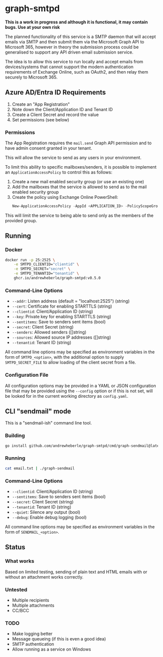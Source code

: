 # graph-smtpd

**This is a work in progress and although it is functional, it may contain bugs. Use at your own risk**

The planned functionality of this service is a SMTP daemon that will accept emails via SMTP and then submit them via the Microsoft Graph API to Microsoft 365, however in theory the submission process could be generalised to support any API driven email submission service.

The idea is to allow this service to run locally and accept emails from devices/systems that cannot support the modern authentication requirements of Exchange Online, such as OAuth2, and then relay them securely to Microsoft 365.

## Azure AD/Entra ID Requirements

1. Create an "App Registration"
2. Note down the Client/Application ID and Tenant ID
3. Create a Client Secret and record the value
4. Set permissions (see below)

### Permissions

The App Registration requires the `mail.send` Graph API permission and to have admin consent granted in your tenant.

This will allow the service to send as any users in your environment.

To limit this ability to specific mailboxes/senders, it is possible to implement an `ApplicationAccessPolicy` to control this as follows:

1. Create a new mail enabled security group (or use an existing one)
2. Add the mailboxes that the service is allowed to send as to the mail enabled security group
3. Create the policy using Exchange Online PowerShell:
   ```powershell
   New-ApplicationAccessPolicy -AppId <APPLICATION_ID> -PolicyScopeGroupId <GROUP_EMAIL_ADDRESS> -AccessRight RestrictAccess -Description <DESCRIPTION>
   ```

This will limit the service to being able to send only as the members of the provided group.

## Running

### Docker

```sh
docker run -p 25:2525 \
    -e SMTPD_CLIENTID="clientid" \
    -e SMTPD_SECRET="secret" \
    -e SMTPD_TENANTID="tenantid" \
    ghcr.io/andrewheberle/graph-smtpd:v0.5.0
```

### Command-Line Options

* `--addr`: Listen address (default = "localhost:2525") (string)
* `--cert`: Certificate for enabling STARTTLS (string)
* `--clientid`: Client/Application ID (string)
* `--key`: Private key for enabling STARTTLS (string)
* `--sentitems`: Save to senders sent items (bool)
* `--secret`: Client Secret (string)
* `--senders`: Allowed senders ([]string)
* `--sources`: Allowed source IP addresses ([]string)
* `--tenantid`: Tenant ID (string)

All command line options may be specified as environment variables in the form of `SMTPD_<option>`, with the additional option to supply `SMTPD_SECRET_FILE` to allow loading of the client secret from a file.

### Configuration File

All configuration options may be provided in a YAML or JSON configuration file that may be provided using the `--config` option or if this is not set, will be looked for in the current working directory as `config.yaml`.

## CLI "sendmail" mode

This is a "sendmail-ish" command line tool.

### Building

```sh
go install github.com/andrewheberle/graph-smtpd/cmd/graph-sendmail@latest
```

### Running

```sh
cat email.txt | ./graph-sendmail
```

### Command-Line Options

* `--clientid`: Client/Application ID (string)
* `--sentitems`: Save to senders sent items (bool)
* `--secret`: Client Secret (string)
* `--tenantid`: Tenant ID (string)
* `--quiet`: Silence any output (bool)
* `--debug`: Enable debug logging (bool)

All command line options may be specified as environment variables in the form of `SENDMAIL_<option>`.

## Status

### What works

Based on limited testing, sending of plain text and HTML emails with or without an attachment works correctly.

### Untested

* Multiple recipients
* Multiple attachments
* CC/BCC

### TODO

* Make logging better
* Message queueing (if this is even a good idea)
* SMTP authentication
* Allow running as a service on Windows
